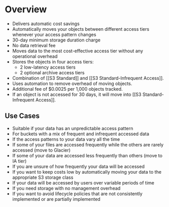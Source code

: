 # Overview

- Delivers automatic cost savings
- Automatically moves your objects between different access tiers whenever your access pattern changes
- 30-day minimum storage duration charge
- No data retrieval fee
- Moves data to the most cost-effective access tier without any operational overhead
- Stores the objects in four access tiers:
	- 2 low-latency access tiers
	- 2 optional archive access tiers
- Combination of [[S3 Standard]] and [[S3 Standard-Infrequent Access]].
-  Uses automation to remove overhead of moving objects.
-  Additional fee of $0.0025 per 1,000 objects tracked.
-  If an object is not accessed for 30 days, it will move into [[S3 Standard-Infrequent Access]].


## Use Cases

- Suitable if your data has an unpredictable access pattern
- For buckets with a mix of frequent and infrequent accessed data
- If the access patterns to your data vary all the time
- If some of your files are accessed frequently while the others are rarely accessed (move to Glacier)
- If some of your data are accessed less frequently than others (move to IA tier)
- If you are unsure of how frequently your data will be accessed
- If you want to keep costs low by automatically moving your data to the appropriate S3 storage class
- If your data will be accessed by users over variable periods of time
- If you need storage with no management overhead
- If you want to avoid lifecycle policies that are not consistently implemented or are partially implemented
